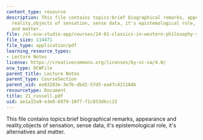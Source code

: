 ```yaml
---
content_type: resource
description: This file contains topics:brief biographical remarks, appearance and
  reality,objects of sensation, sense data, it's epistemological role, it's alternatives
  and matter.
file: /ol-ocw-studio-app/courses/24-01-classics-in-western-philosophy-spring-2006/ae1a15a9e3e0697910f7f1c853d6cc23_21_russell.pdf
file_size: 114471
file_type: application/pdf
learning_resource_types:
- Lecture Notes
license: https://creativecommons.org/licenses/by-nc-sa/4.0/
ocw_type: OCWFile
parent_title: Lecture Notes
parent_type: CourseSection
parent_uid: ee03203e-3e7b-dbd2-57d5-ea47c421184b
resourcetype: Document
title: 21_russell.pdf
uid: ae1a15a9-e3e0-6979-10f7-f1c853d6cc23
---
```

This file contains topics:brief biographical remarks, appearance and reality,objects of sensation, sense data, it's epistemological role, it's alternatives and matter.